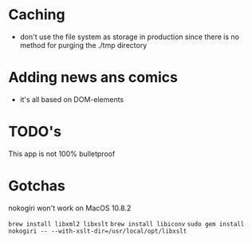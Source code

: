 # Caching
- don't use the file system as storage in production since there is no method for purging the ./tmp directory

# Adding news ans comics
- it's all based on DOM-elements

# TODO's
This app is not 100% bulletproof

# Gotchas
nokogiri won't work on MacOS 10.8.2

`brew install libxml2 libxslt`
`brew install libiconv`
`sudo gem install nokogiri -- --with-xslt-dir=/usr/local/opt/libxslt`
